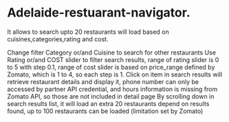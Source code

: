 # Adelaide-restuarant-navigator.

It allows to search upto 20 restaurants will load based on cuisines,categories,rating and cost.


Change filter Category or/and Cuisine to search for other restaurants
Use Rating or/and COST slider to filter search results, range of rating slider is 0 to 5 with step 0.1, range of cost slider is based on price_range defined by Zomato, which is 1 to 4, so each step is 1.
Click on item in search results will retrieve restaurant details and display it, phone number can only be accessed by partner API credential, and hours information is missing from Zomato API, so those are not included in detail page
By scrolling down in search results list, it will load an extra 20 restaurants depend on results found, up to 100 restaurants can be loaded (limitation set by Zomato)


 
